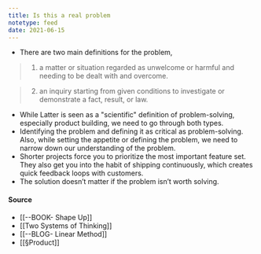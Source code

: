 ```yaml
---
title: Is this a real problem
notetype: feed
date: 2021-06-15
---
```

- There are two main definitions for the problem, 
> 1. a matter or situation regarded as unwelcome or harmful and needing to be dealt with and overcome. 

> 2. an inquiry starting from given conditions to investigate or demonstrate a fact, result, or law.

- While Latter is seen as a "scientific" definition of problem-solving, especially product building, we need to go through both types. 
- Identifying the problem and defining it as critical as problem-solving. Also, while setting the appetite or defining the problem, we need to narrow down our understanding of the problem.
- Shorter projects force you to prioritize the most important feature set. They also get you into the habit of shipping continuously, which creates quick feedback loops with customers.
- The solution doesn’t matter if the problem isn’t worth solving.

#### Source
- [[--BOOK- Shape Up]]
- [[Two Systems of Thinking]]
- [[--BLOG- Linear Method]]
- [[§Product]]